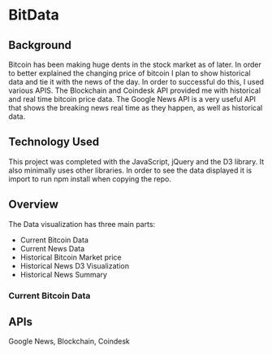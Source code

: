 # BitData

## Background
Bitcoin has been making huge dents in the stock market as of later.  In order to better explained the changing price of bitcoin I plan to show historical data and tie it with the news of the day.  In order to successful do this, I used various APIS.  The Blockchain and Coindesk API provided me with historical and real time bitcoin price data.  The Google News API is a very useful API that shows the breaking news real time as they happen, as well as historical data.


## Technology Used
This project was completed with the JavaScript, jQuery and the D3 library.  It also minimally uses other libraries. In order to see the data displayed it is import to run npm install when copying the repo.

## Overview
The Data visualization has three main parts:
* Current Bitcoin Data
* Current News Data
* Historical Bitcoin Market price
* Historical News D3 Visualization
* Historical News Summary


### Current Bitcoin Data


## APIs
Google News, Blockchain, Coindesk

